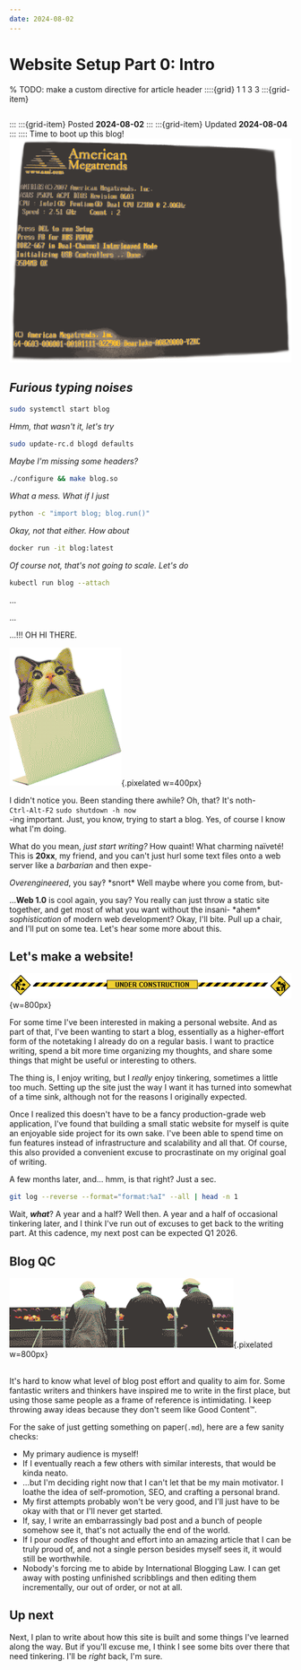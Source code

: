 ```yaml
---
date: 2024-08-02
---
```

# Website Setup Part 0: Intro

% TODO: make a custom directive for article header
::::{grid} 1 1 3 3
:::{grid-item}
```{tags} web, ramble
```
:::
:::{grid-item}
Posted **2024-08-02**
:::
:::{grid-item}
Updated **2024-08-04**
:::
::::
Time to boot up this blog!
![](../../assets/images/bios.png)

## *Furious typing noises*
```sh
sudo systemctl start blog
```
_Hmm, that wasn't it, let's try_
```sh
sudo update-rc.d blogd defaults
```
_Maybe I'm missing some headers?_
```sh
./configure && make blog.so
```
_What a mess. What if I just_
```sh
python -c "import blog; blog.run()"
```
_Okay, not that either. How about_
```sh
docker run -it blog:latest
```
_Of course not, that's not going to scale. Let's do_
```sh
kubectl run blog --attach
```

...

...

...!!! OH HI THERE.

![](../../assets/images/cat-surprised-laptop.png){.pixelated w=400px}

I didn't notice you. Been standing there awhile? Oh, that? It's noth-<br />
`Ctrl-Alt-F2` `sudo shutdown -h now`<br />
-ing important. Just, you know, trying to start a blog. Yes, of course I know what I'm doing.

What do you mean, _just start writing?_ How quaint! What charming naïveté! This is **20xx**, my friend, and you can't
just hurl some text files onto a web server like a _barbarian_ and then expe-

_Overengineered_, you say‽ \*snort\* Well maybe where you come from, but-

...**Web 1.0** is cool again, you say? You really can just throw a static site together, and get most of what you want
without the insani- \*ahem\* _sophistication_ of modern web development?
Okay, I'll bite. Pull up a chair, and I'll put on some tea. Let's hear some more about this.

## Let's make a website!
![](../../assets/images/construction-2.gif){w=800px}<br/>

For some time I've been interested in making a personal website. And as part of that, I've been wanting to start a blog, essentially as a higher-effort form of the notetaking I already do on a regular basis. I want to practice writing, spend a bit more time organizing my thoughts, and share some things that might be useful or interesting to others.

The thing is, I enjoy writing, but I _really_ enjoy tinkering, sometimes a little too much. Setting up the site just the way I want it has turned into somewhat of a time sink, although not for the reasons I originally expected.

Once I realized this doesn't have to be a fancy production-grade web application, I've found that building a small static website for myself is quite an enjoyable side project for its own sake. I've been able to spend time on fun features instead of infrastructure and scalability and all that. Of course, this also provided a convenient excuse to procrastinate on my original goal of writing.

A few months later, and... hmm, is that right? Just a sec.
```sh
git log --reverse --format="format:%aI" --all | head -n 1
```
Wait, ***what***? A year and a half? Well then. A year and a half of occasional tinkering later, and I think I've run
out of excuses to get back to the writing part. At this cadence, my next post can be expected Q1 2026.

## Blog QC
![](../../assets/images/qc.png){.pixelated w=800px}<br/><br/>

It's hard to know what level of blog post effort and quality to aim for.
Some fantastic writers and thinkers have inspired me to write in the first place, but using those
same people as a frame of reference is intimidating.
I keep throwing away ideas because they don't seem like Good Content™.

For the sake of just getting something on paper(`.md`), here are a few sanity checks:
* My primary audience is myself!
* If I eventually reach a few others with similar interests, that would be kinda neato.
* ...but I'm deciding right now that I can't let that be my main motivator. I loathe the idea of self-promotion, SEO, and crafting a personal brand.
* My first attempts probably won't be very good, and I'll just have to be okay with that or I'll never get started.
* If, say, I write an embarrassingly bad post and a bunch of people somehow see it, that's not actually the end of the world.
* If I pour _oodles_ of thought and effort into an amazing article that I can be truly proud of, and not a single person besides myself sees it, it would still be worthwhile.
* Nobody's forcing me to abide by International Blogging Law. I can get away with posting unfinished scribblings and then editing them incrementally, our out of order, or not at all.

## Up next
Next, I plan to write about how this site is built and some things I've learned along the way. But if you'll excuse me, I think I see some bits over there that need tinkering. I'll be _right_ back, I'm sure.
